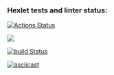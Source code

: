 ### Hexlet tests and linter status:
[![Actions Status](https://github.com/Jeddsenn/java-project-lvl1/workflows/hexlet-check/badge.svg)](https://github.com/Jeddsenn/java-project-lvl1/actions)

<a href="https://codeclimate.com/github/codeclimate/codeclimate/maintainability"><img src="https://api.codeclimate.com/v1/badges/a99a88d28ad37a79dbf6/maintainability" /></a>

[![build Status](https://github.com/Jeddsenn/java-project-lvl1/workflows/build/badge.svg)](https://github.com/Jeddsenn/java-project-lvl1/actions)

[![asciicast](https://asciinema.org/a/D9n4qq0659e59T5Wy36Dj3qV2.svg)](https://asciinema.org/a/D9n4qq0659e59T5Wy36Dj3qV2)


